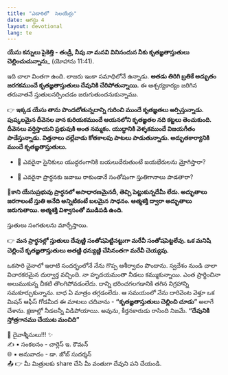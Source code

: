 ```yaml
---
title: "ఎడారిలో  సెలయేర్లు"
date: ఆగస్టు 4
layout: devotional
lang: te
---
```



**యేసు కన్నులు పైకెత్తి - తండ్రీ, నీవు నా మనవి వినినందున నీకు కృతజ్ఞతాస్తుతులు చెల్లించుచున్నాను**_ (యోహాను 11:41).

ఇది చాలా వింతగా ఉంది. లాజరు ఇంకా సమాధిలోనే ఉన్నాడు. **అతడు తిరిగి బ్రతికే అద్భుతం జరగకముందే కృతజ్ఞతాస్తుతులు దేవునికి చేరిపోతున్నాయి.** ఈ ఆశ్చర్యకార్యం జరిగిన తరువాతనే స్తుతులనర్పించడం జరుగుతుందనుకున్నాము.

👉  **ఇక్కడ యేసు తాను పొందబోతున్నదాన్ని గురించి ముందే కృతజ్ఞతలు అర్పిస్తున్నాడు. పుష్కలమైన దీవెనల వాన కురియకముందే ఆయనలోని కృతజ్ఞతల నది కట్టలు తెంచుకుంది. దీవెనలు వర్షిస్తాయని ప్రభువుకి అంత నమ్మకం. యుద్ధానికి వెళ్ళకముందే విజయగీతం పాడేస్తున్నాడు. విత్తనాలు చల్లేవాడు కోతకాలపు పాటలు పాడుతున్నాడు. అద్భుతకార్యానికి ముందే కృతజ్ఞతాస్తుతులు.**

- 🔹 ఎవరైనా సైనికులు యుద్ధరంగానికి బయలుదేరుతుంటే జయభేరులను మ్రోగిస్తారా?

- 🔹 ఎవరైనా ప్రార్థనకు జవాబు రాకుండానే సంతోషంగా స్తుతిగానాలు పాడతారా?

**📖కాని యేసుప్రభువు ప్రార్ధనలో అసాధారణమైనదీ, తెచ్చి పెట్టుకున్నదేమీ లేదు. అద్భుతాలు జరగాలంటే స్తుతి అనేది అన్నిటికంటే బలమైన సాధనం. ఆత్మశక్తి ద్వారా అద్భుతాలు జరుగుతాయి. అత్మశక్తి విశ్వాసంతో ముడిపడి ఉంది.**

స్తుతులు సంగతులను మార్చేస్తాయి.

👉 **మన ప్రార్థనల్లో స్తుతులు దేవుణ్ణి సంతోషపెట్టినట్టుగా మరేవీ సంతోషపెట్టలేవు. ఒక మనిషి చెల్లించే కృతజ్ఞతాస్తుతులు అతణ్ణి ధన్యుణ్ణి చేసినంతగా మరేవీ చెయ్యవు.**

 ఒకసారి చైనాలో ఇలాటి సందర్భంలోనే నేను గొప్ప ఆశీర్వాదం పొందాను. స్వదేశం నుండి చాలా విచారకరమైన దుర్వార్త వచ్చింది. నా హృదయమంతా నీడలు కమ్ముకున్నాయి. ఎంత ప్రార్థించినా అలుముకున్న చీకటి తొలగిపోవడంలేదు. దాన్ని భరించగలగడానికి తగిన నిగ్రహాన్ని సమకూర్చుకున్నాను. బాధ ఏ మాత్రం తగ్గడంలేదు. ఆ సమయంలో నేను దారివెంట వెళ్తూ ఒక మిషన్ ఆఫీస్ గోడమీద ఈ మాటలు చదివాను - **“కృతజ్ఞతాస్తుతులు చెల్లించి చూడు”** అలాగే చేశాను. క్షణాల్లో నీడలన్నీ విడిపోయాయి. అవును, కీర్తనకారుడు రాసింది నిజమే. **“దేవునికి స్తోత్రగానము చేయుట మంచిది”**

<div class="blessing">🙏 <span class="bless-text">దైవాశ్శీసులు!!!</span> ✨</div>

<div class="credit">✍️ <span class="credit-text">▪ సంకలనం - చార్లెస్ ఇ. కౌమన్</span></div>
<div class="credit">🌐 <span class="credit-text">▪ అనువాదం - డా. జోబ్ సుదర్శన్</span></div>


<div class="share">📤 👉 <span class="share-text">మీ మిత్రులకు share చేసి మీ వంతుగా దేవుని పని చేయండి.</span></div>
